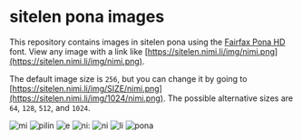 # sitelen pona images

This repository contains images in sitelen pona using the [Fairfax Pona HD](https://www.kreativekorp.com/software/fonts/fairfaxponahd/) font. View any image with a link like [https://sitelen.nimi.li/img/nimi.png](https://sitelen.nimi.li/img/nimi.png).

The default image size is `256`, but you can change it by going to [https://sitelen.nimi.li/img/SIZE/nimi.png](https://sitelen.nimi.li/img/1024/nimi.png). The possible alternative sizes are `64`, `128`, `512`, and `1024`.

![mi](https://sitelen.nimi.li/img/64/mi.png)
![pilin](https://sitelen.nimi.li/img/64/pilin.png)
![e](https://sitelen.nimi.li/img/64/e.png)
![ni](https://sitelen.nimi.li/img/64/ni.png):
![ni](https://sitelen.nimi.li/img/64/ni.png)
![li](https://sitelen.nimi.li/img/64/li.png)
![pona](https://sitelen.nimi.li/img/64/pona.png)
